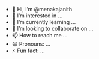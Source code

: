 - 👋 Hi, I’m @menakajanith
- 👀 I’m interested in ...
- 🌱 I’m currently learning ...
- 💞️ I’m looking to collaborate on ...
- 📫 How to reach me ...
- 😄 Pronouns: ...
- ⚡ Fun fact: ...

<!---
menakajanith/menakajanith is a ✨ special ✨ repository because its `README.md` (this file) appears on your GitHub profile.
You can click the Preview link to take a look at your changes.
--->
